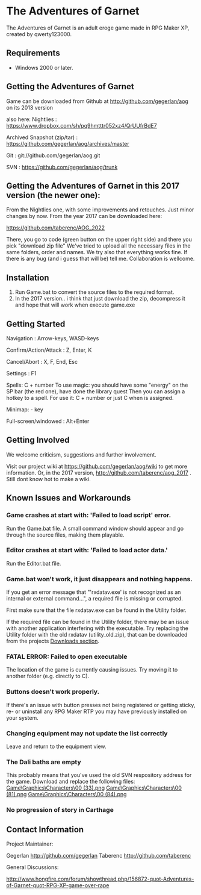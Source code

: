 # The Adventures of Garnet

The Adventures of Garnet is an adult eroge game made in RPG Maker XP, created by qwerty123000.


## Requirements

* Windows 2000 or later.


## Getting the Adventures of Garnet

Game can be downloaded from Github at http://github.com/gegerlan/aog on its 2013 version

also here: Nightlies : https://www.dropbox.com/sh/pq9hmtttr052xz4/QrUUfrBdE7

Archived Snapshot (zip/tar) : https://github.com/gegerlan/aog/archives/master

Git : git://github.com/gegerlan/aog.git

SVN : https://github.com/gegerlan/aog/trunk

## Getting the Adventures of Garnet in this 2017 version (the newer one):

From the Nightlies one, with some improvements and retouches. Just minor changes by now.
From the year 2017 can be downloaded here:

https://github.com/taberenc/AOG_2022

There, you go to code (green button on the upper right side) and there you pick "download zip file"
We've tried to upload all the necessary files in the same folders, order and names.
We try also that everything works fine. If there is any bug (and i guess that will be) tell me. 
Collaboration is wellcome.


## Installation

1. Run Game.bat to convert the source files to the required format.
2. In the 2017 version.. i think that just download the zip, decompress it and hope that will work when execute game.exe

## Getting Started

Navigation : Arrow-keys, WASD-keys

Confirm/Action/Attack : Z, Enter, K

Cancel/Abort : X, F, End, Esc

Settings : F1

Spells: C + number 
To use magic: you should have some "energy" on the SP bar (the red one), have done the library quest
Then you can assign a hotkey to a spell. For use it: C + number or just C when is assigned.

Minimap: - key

Full-screen/windowed : Alt+Enter


## Getting Involved

We welcome criticism, suggestions and further involvement.

Visit our project wiki at https://github.com/gegerlan/aog/wiki to get more information.
Or, in the 2017 version, http://github.com/taberenc/aog_2017 . Still dont know hot to make a wiki.


## Known Issues and Workarounds

### Game crashes at start with: 'Failed to load script' error.

Run the Game.bat file. A small command window should appear and go through the source files, making them playable. 

### Editor crashes at start with: 'Failed to load actor data.'

Run the Editor.bat file.

### Game.bat won't work, it just disappears and nothing happens.

If you get an error message that "'rxdatav.exe' is not recognized as an internal or external command...", a required file is missing or corrupted.

First make sure that the file rxdatav.exe can be found in the Utility folder.

If the required file can be found in the Utility folder, there may be an issue with another application interfering with the executable. Try replacing the Utility folder with the old rxdatav (utility_old.zip), that can be downloaded from the projects [Downloads section](https://github.com/gegerlan/aog/downloads).

### FATAL ERROR: Failed to open executable

The location of the game is currently causing issues. Try moving it to another folder (e.g. directly to C).

### Buttons doesn't work properly.

If there's an issue with button presses not being registered or getting sticky, re- or uninstall any RPG Maker RTP you may have previously installed on your system.

### Changing equipment may not update the list correctly

Leave and return to the equipment view.

### The Dali baths are empty

This probably means that you've used the old SVN respository address for the game. Download and replace the following files: 
[Game\Graphics\Characters\00 (33).png](https://github.com/gegerlan/aog/raw/master/Game/Graphics/Characters/00%20%2833%29.png) 
[Game\Graphics\Characters\00 (81).png](https://github.com/gegerlan/aog/raw/master/Game/Graphics/Characters/00%20%2881%29.png) 
[Game\Graphics\Characters\00 (84).png](https://github.com/gegerlan/aog/raw/master/Game/Graphics/Characters/00%20%2884%29.png) 

### No progression of story in Carthage

## Contact Information

Project Maintainer:

Gegerlan http://github.com/gegerlan
Taberenc http://github.com/taberenc 


General Discussions:

http://www.hongfire.com/forum/showthread.php/156872-quot-Adventures-of-Garnet-quot-RPG-XP-game-over-rape
